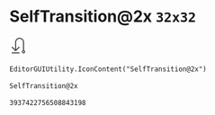 # SelfTransition@2x `32x32`
<img src="/img/SelfTransition@2x.png" width=32 height=32>

``` CSharp
EditorGUIUtility.IconContent("SelfTransition@2x")
```
```
SelfTransition@2x
```
```
3937422756508843198
```
